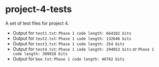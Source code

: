 # project-4-tests
A set of test files for project 4.

* Output for `test1.txt`: `Phase 1 code length: 664102 bits`
* Output for `test2.txt`: `Phase 1 code length: 132646 bits`
* Output for `test3.txt`: `Phase 1 code length: 254 bits`
* Output for `test4.txt`: `Phase 1 code length: 294953 bits` or `Phase 1 code length: 309918 bits`
* Output for `bee.txt`: `Phase 1 code length: 46782 bits`
